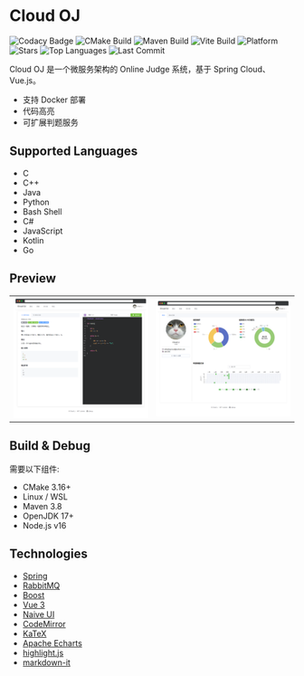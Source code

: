 # Cloud OJ

![Codacy Badge](https://img.shields.io/codacy/grade/3fb7e4c059c5431799b8863218750095?logo=codacy)
![CMake Build](https://img.shields.io/github/workflow/status/imcloudfloating/Cloud-OJ/CMake?label=cmake%20build&logo=cmake&logoColor=blue)
![Maven Build](https://img.shields.io/github/workflow/status/imcloudfloating/Cloud-OJ/Java%20CI%20with%20Maven?label=maven%20build&logo=apache-maven&logoColor=red)
![Vite Build](https://img.shields.io/github/workflow/status/imcloudfloating/Cloud-OJ/Node.js%20CI?label=vite%20build&logo=vite)
![Platform](https://img.shields.io/badge/platform-linux--64-blueviolet?logo=linux&logoColor=white)
![Stars](https://img.shields.io/github/stars/imcloudfloating/Cloud-OJ?logo=github)
![Top Languages](https://img.shields.io/github/languages/top/imcloudfloating/Cloud-OJ?logo=github)
![Last Commit](https://img.shields.io/github/last-commit/imcloudfloating/Cloud-OJ?logo=github)

Cloud OJ 是一个微服务架构的 Online Judge 系统，基于 Spring Cloud、Vue.js。

- 支持 Docker 部署
- 代码高亮
- 可扩展判题服务

## Supported Languages

- C
- C++
- Java
- Python
- Bash Shell
- C#
- JavaScript
- Kotlin
- Go

## Preview

<table>
<tr>
    <td><img src="./.assets/preview_1.png"></td>
    <td><img src="./.assets/preview_2.png"></td>
</tr>
</table>

## Build & Debug

需要以下组件:

- CMake 3.16+
- Linux / WSL
- Maven 3.8
- OpenJDK 17+
- Node.js v16

## Technologies

- [Spring](https://spring.io/)
- [RabbitMQ](https://www.rabbitmq.com/)
- [Boost](https://www.boost.org/)
- [Vue 3](https://vuejs.org/)
- [Naive UI](https://naiveui.com/)
- [CodeMirror](https://codemirror.net/)
- [KaTeX](https://katex.org/)
- [Apache Echarts](https://echarts.apache.org/)
- [highlight.js](https://highlightjs.org/)
- [markdown-it](https://github.com/markdown-it/)
